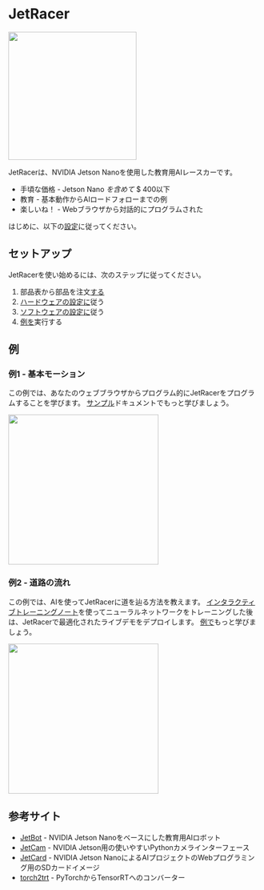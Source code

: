 
#  JetRacer

 <img src = "https://user-images.githubusercontent.com/25759564/60384726-40f1a300-9a36-11e9-90df-e8fdcf2f69ae.jpg" height = 256>

 JetRacerは、NVIDIA Jetson Nanoを使用した教育用AIレースカーです。
- 手頃な価格 -  Jetson Nano *を含めて* $ 400以下
- 教育 - 基本動作からAIロードフォローまでの例
- 楽しいね！ -  Webブラウザから対話的にプログラムされた

はじめに、以下の[設定](#setup)に従ってください。

## セットアップ

 JetRacerを使い始めるには、次のステップに従ってください。
1. 部品表から部品を注文[する](docs/bill_of_materials.md)
1.  [ハードウェアの設定に](docs/hardware_setup.md)従う
1.  [ソフトウェアの設定に](docs/software_setup.md)従う
1.  [例を](docs/examples.md)実行する

## 例

### 例1  - 基本モーション

この例では、あなたのウェブブラウザからプログラム的にJetRacerをプログラムすることを学びます。 [サンプル](docs/examples.md)ドキュメントでもっと学びましょう。

 <img src = "https://user-images.githubusercontent.com/4212806/60383497-68d90a80-9a26-11e9-9a18-778b7d3a3221.gif" height = 300 />

### 例2  - 道路の流れ

この例では、AIを使ってJetRacerに道を辿る方法を教えます。 [インタラクティブトレーニングノート](notebooks/interactive_regression.ipynb)を使ってニューラルネットワークをトレーニングした後は、JetRacerで最適化されたライブデモをデプロイします。 [例で](docs/examples.md)もっと学びましょう。

 <img src = "https://user-images.githubusercontent.com/4212806/60383389-bd7b8600-9a24-11e9-9f64-926e5edb52cc.gif" height = 300 />

## 参考サイト

-  [JetBot](http://github.com/NVIDIA-AI-IOT/jetbot) -  NVIDIA Jetson Nanoをベースにした教育用AIロボット
-  [JetCam](http://github.com/NVIDIA-AI-IOT/jetcam) -  NVIDIA Jetson用の使いやすいPythonカメラインターフェース
-  [JetCard](http://github.com/NVIDIA-AI-IOT/jetcard) -  NVIDIA Jetson NanoによるAIプロジェクトのWebプログラミング用のSDカードイメージ
-  [torch2trt](http://github.com/NVIDIA-AI-IOT/torch2trt) -  PyTorchからTensorRTへのコンバーター
